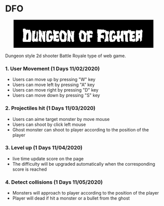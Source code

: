 # DFO
<p align="center"><img width="450" height="90" src="./src/images/dfo-logo.png"></p>
Dungeon style 2d shooter Battle Royale type of web game.

###  1. User Movement (1 Days 11/02/2020)
* Users can move up by pressing "W" key
* Users can move left by pressing "A" key
* Users can move right by pressing "D" key
* Users can move down by pressing "S" key

###  2. Projectiles hit (1 Days 11/03/2020)
* Users can aime target monster by move mouse
* Users can shoot by click left mouse
* Ghost monster can shoot to player according to the position of the player

###  3. Level up (1 Days 11/04/2020)
* live time update score on the page
* The difficulty will be upgraded automatically when the corresponding score is reached

###  4. Detect collisions (1 Days 11/05/2020)
* Monsters will approach to player according to the position of the player
* Player will dead if hit a monster or a bullet from the ghost
